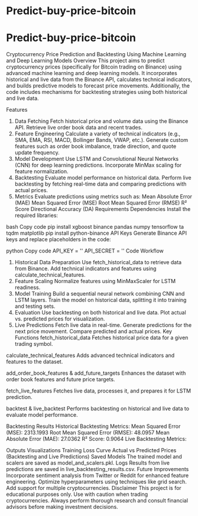 # Predict-buy-price-bitcoin

# Predict-buy-price-bitcoin
 Cryptocurrency Price Prediction and Backtesting Using Machine Learning and Deep Learning Models
Overview
This project aims to predict cryptocurrency prices (specifically for Bitcoin trading on Binance) using advanced machine learning and deep learning models. It incorporates historical and live data from the Binance API, calculates technical indicators, and builds predictive models to forecast price movements. Additionally, the code includes mechanisms for backtesting strategies using both historical and live data.

Features
1. Data Fetching
Fetch historical price and volume data using the Binance API.
Retrieve live order book data and recent trades.
2. Feature Engineering
Calculate a variety of technical indicators (e.g., SMA, EMA, RSI, MACD, Bollinger Bands, VWAP, etc.).
Generate custom features such as order book imbalance, trade direction, and quote update frequency.
3. Model Development
Use LSTM and Convolutional Neural Networks (CNN) for deep learning predictions.
Incorporate MinMax scaling for feature normalization.
4. Backtesting
Evaluate model performance on historical data.
Perform live backtesting by fetching real-time data and comparing predictions with actual prices.
5. Metrics
Evaluate predictions using metrics such as:
Mean Absolute Error (MAE)
Mean Squared Error (MSE)
Root Mean Squared Error (RMSE)
R² Score
Directional Accuracy (DA)
Requirements
Dependencies
Install the required libraries:

bash
Copy code
pip install xgboost binance pandas numpy tensorflow ta tqdm matplotlib
pip install python-binance
API Keys
Generate Binance API keys and replace placeholders in the code:

python
Copy code
API_KEY = '<Your Binance API Key>'
API_SECRET = '<Your Binance API Secret>'
Code Workflow
1. Historical Data Preparation
Use fetch_historical_data to retrieve data from Binance.
Add technical indicators and features using calculate_technical_features.
2. Feature Scaling
Normalize features using MinMaxScaler for LSTM readiness.
3. Model Training
Build a sequential neural network combining CNN and LSTM layers.
Train the model on historical data, splitting it into training and testing sets.
4. Evaluation
Use backtesting on both historical and live data.
Plot actual vs. predicted prices for visualization.
5. Live Predictions
Fetch live data in real-time.
Generate predictions for the next price movement.
Compare predicted and actual prices.
Key Functions
fetch_historical_data
Fetches historical price data for a given trading symbol.

calculate_technical_features
Adds advanced technical indicators and features to the dataset.

add_order_book_features & add_future_targets
Enhances the dataset with order book features and future price targets.

fetch_live_features
Fetches live data, processes it, and prepares it for LSTM prediction.

backtest & live_backtest
Performs backtesting on historical and live data to evaluate model performance.

Backtesting Results
Historical Backtesting Metrics:
Mean Squared Error (MSE): 2313.1993
Root Mean Squared Error (RMSE): 48.0957
Mean Absolute Error (MAE): 27.0362
R² Score: 0.9064
Live Backtesting Metrics:

Outputs
Visualizations
Training Loss Curve
Actual vs Predicted Prices (Backtesting and Live Predictions)
Saved Models
The trained model and scalers are saved as model_and_scalers.pkl.
Logs
Results from live predictions are saved in live_backtesting_results.csv.
Future Improvements
Incorporate sentiment analysis from Twitter or Reddit for enhanced feature engineering.
Optimize hyperparameters using techniques like grid search.
Add support for multiple cryptocurrencies.
Disclaimer
This project is for educational purposes only. Use with caution when trading cryptocurrencies. Always perform thorough research and consult financial advisors before making investment decisions.
